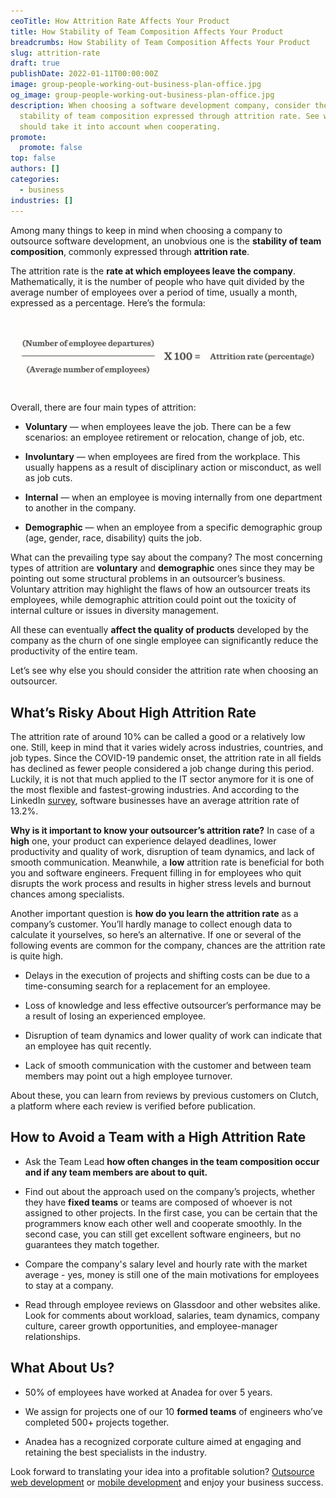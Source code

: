 ```yaml
---
ceoTitle: How Attrition Rate Affects Your Product
title: How Stability of Team Composition Affects Your Product
breadcrumbs: How Stability of Team Composition Affects Your Product
slug: attrition-rate
draft: true
publishDate: 2022-01-11T00:00:00Z
image: group-people-working-out-business-plan-office.jpg
og_image: group-people-working-out-business-plan-office.jpg
description: When choosing a software development company, consider the
  stability of team composition expressed through attrition rate. See why you
  should take it into account when cooperating.
promote:
  promote: false
top: false
authors: []
categories:
  - business
industries: []
---
```

Among many things to keep in mind when choosing a company to outsource software development, an unobvious one is the __stability of team composition__, commonly expressed through __attrition rate__.

The attrition rate is the __rate at which employees leave the company__. Mathematically, it is the number of people who have quit divided by the average number of employees over a period of time, usually a month, expressed as a percentage. Here’s the formula:
![attrition-rate-equation.png](attrition-rate-equation.png)
Overall, there are four main types of attrition:
* __Voluntary__ — when employees leave the job. There can be a few scenarios: an employee retirement or relocation, change of job, etc.

* __Involuntary__ — when employees are fired from the workplace. This usually happens as a result of disciplinary action or misconduct, as well as job cuts.

* __Internal__ — when an employee is moving internally from one department to another in the company.

* __Demographic__ — when an employee from a specific demographic group (age, gender, race, disability) quits the job.

What can the prevailing type say about the company? The most concerning types of attrition are __voluntary__ and __demographic__ ones since they may be pointing out some structural problems in an outsourcer’s business. Voluntary attrition may highlight the flaws of how an outsourcer treats its employees, while demographic attrition could point out the toxicity of internal culture or issues in diversity management.

All these can eventually __affect the quality of products__ developed by the company as the churn of one single employee can significantly reduce the productivity of the entire team.

Let’s see why else you should consider the attrition rate when choosing an outsourcer.

## What’s Risky About High Attrition Rate
The attrition rate of around 10% can be called a good or a relatively low one. Still, keep in mind that it varies widely across industries, countries, and job types. Since the COVID-19 pandemic onset, the attrition rate in all fields has declined as fewer people considered a job change during this period. Luckily, it is not that much applied to the IT sector anymore for it is one of the most flexible and fastest-growing industries. And according to the LinkedIn <a href="https://www.linkedin.com/business/talent/blog/talent-strategy/industries-with-the-highest-turnover-rates" rel="nofollow" target="_blank">survey</a>, software businesses have an average attrition rate of 13.2%.

__Why is it important to know your outsourcer’s attrition rate?__ In case of a __high__ one, your product can experience delayed deadlines, lower productivity and quality of work, disruption of team dynamics, and lack of smooth communication. Meanwhile, a __low__ attrition rate is beneficial for both you and software engineers. Frequent filling in for employees who quit disrupts the work process and results in higher stress levels and burnout chances among specialists.

Another important question is __how do you learn the attrition rate__ as a company’s customer. You’ll hardly manage to collect enough data to calculate it yourselves, so here’s an alternative. If one or several of the following events are common for the company, chances are the attrition rate is quite high.

* Delays in the execution of projects and shifting costs can be due to a time-consuming search for a replacement for an employee.

* Loss of knowledge and less effective outsourcer’s performance may be a result of losing an experienced employee.

* Disruption of team dynamics and lower quality of work can indicate that an employee has quit recently.

* Lack of smooth communication with the customer and between team members may point out a high employee turnover.

About these, you can learn from reviews by previous customers on Clutch, a platform where each review is verified before publication.

## How to Avoid a Team with a High Attrition Rate
* Ask the Team Lead __how often changes in the team composition occur and if any team members are about to quit.__

* Find out about the approach used on the company’s projects, whether they have __fixed teams__ or teams are composed of whoever is not assigned to other projects. In the first case, you can be certain that the programmers know each other well and cooperate smoothly. In the second case, you can still get excellent software engineers, but no guarantees they match together.

* Compare the company's salary level and hourly rate with the market average - yes, money is still one of the main motivations for employees to stay at a company.

* Read through employee reviews on Glassdoor and other websites alike. Look for comments about workload, salaries, team dynamics, company culture, career growth opportunities, and employee-manager relationships.

## What About Us?
* 50% of employees have worked at Anadea for over 5 years.

* We assign for projects one of our 10 __formed teams__ of engineers who’ve completed 500+ projects together.

* Anadea has a recognized corporate culture aimed at engaging and retaining the best specialists in the industry.

Look forward to translating your idea into a profitable solution? <a href="https://anadea.info/services/web-development" target="_blank">Outsource web development</a> or <a href="https://anadea.info/services/mobile-development" target="_blank">mobile development</a> and enjoy your business success.
